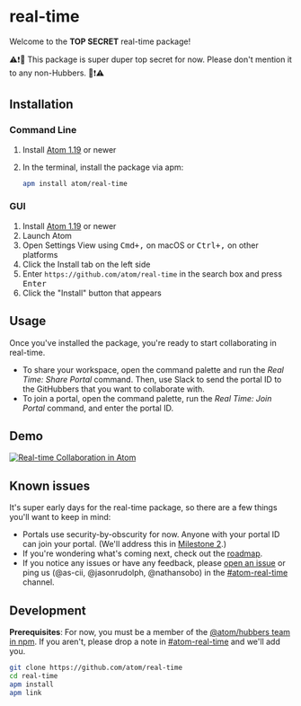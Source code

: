 # real-time

Welcome to the **TOP SECRET** real-time package!

⚠️❗🔐 This package is super duper top secret for now. Please don't mention it to any non-Hubbers. 🔐❗⚠️

## Installation

### Command Line

1. Install [Atom 1.19](https://atom.io) or newer
2. In the terminal, install the package via apm:

    ```sh
    apm install atom/real-time
    ```

### GUI

1. Install [Atom 1.19](https://atom.io) or newer
1. Launch Atom
1. Open Settings View using <kbd>Cmd+,</kbd> on macOS or <kbd>Ctrl+,</kbd> on other platforms
1. Click the Install tab on the left side
1. Enter `https://github.com/atom/real-time` in the search box and press <kbd>Enter</kbd>
1. Click the "Install" button that appears

## Usage

Once you've installed the package, you're ready to start collaborating in real-time.

- To share your workspace, open the command palette and run the _Real Time: Share Portal_ command. Then, use Slack to send the portal ID to the GitHubbers that you want to collaborate with.
- To join a portal,  open the command palette, run the _Real Time: Join Portal_ command, and enter the portal ID.

## Demo

[![Real-time Collaboration in Atom](https://github-talks.s3.amazonaws.com/uploads/138/1089/e52cacb3-2d21-4974-b24e-545a33a684ef.embed_cover.jpg)](https://githubber.tv/jasonrudolph/real-time-collaboration-in-atom)

## Known issues

It's super early days for the real-time package, so there are a few things you'll want to keep in mind:

- Portals use security-by-obscurity for now. Anyone with your portal ID can join your portal. (We'll address this in [Milestone 2](https://github.com/github/atom-log/blob/1f94a5b7ce6f90d9232d51663c9a6adf728831d6/real-time-collaboration/portals-roadmap.md#milestone-2-authentication-and-presence).)
- If you're wondering what's coming next, check out the [roadmap](https://github.com/github/atom-log/blob/master/real-time-collaboration/portals-roadmap.md).
- If you notice any issues or have any feedback, please [open an issue](https://github.com/atom/real-time/issues/new) or ping us (@as-cii, @jasonrudolph, @nathansobo) in the [#atom-real-time][#atom-real-time] channel.

## Development

**Prerequisites**: For now, you must be a member of the [@atom/hubbers team in npm](https://www.npmjs.com/org/atom/team/hubbers#members). If you aren't, please drop a note in [#atom-real-time][#atom-real-time] and we'll add you.

```sh
git clone https://github.com/atom/real-time
cd real-time
apm install
apm link
```

[#atom-real-time]: https://github.slack.com/messages/C65B6TS0K/details/
